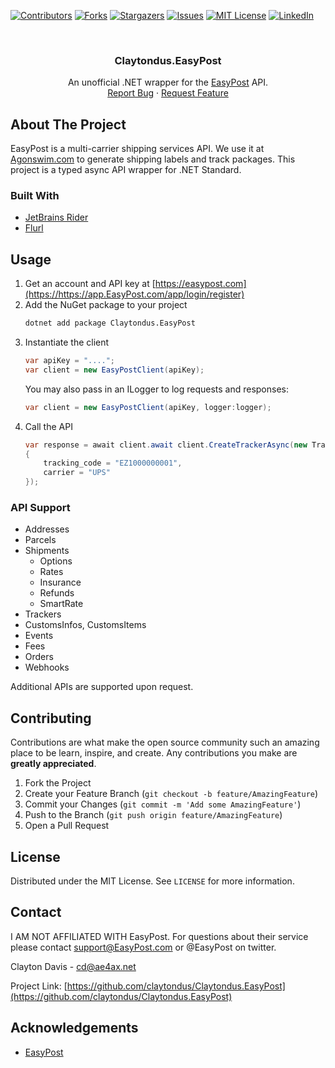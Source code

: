 
[![Contributors][contributors-shield]][contributors-url]
[![Forks][forks-shield]][forks-url]
[![Stargazers][stars-shield]][stars-url]
[![Issues][issues-shield]][issues-url]
[![MIT License][license-shield]][license-url]
[![LinkedIn][linkedin-shield]][linkedin-url]



<!-- PROJECT LOGO -->
<br />
<p align="center">
  <h3 align="center">Claytondus.EasyPost</h3>

  <p align="center">
    An unofficial .NET wrapper for the <a href="https://www.EasyPost.com">EasyPost</a> API.
    <br />
    <a href="https://github.com/claytondus/Claytondus.EasyPost/issues">Report Bug</a>
    ·
    <a href="https://github.com/claytondus/Claytondus.EasyPost/issues">Request Feature</a>
  </p>
</p>



<!-- ABOUT THE PROJECT -->
## About The Project

EasyPost is a multi-carrier shipping services API.  We use it at [Agonswim.com](https://www.agonswim.com) to generate shipping labels and track packages.  This project is a typed async API wrapper for .NET Standard. 

### Built With

* [JetBrains Rider](https://jetbrains.com/rider)
* [Flurl](https://flurl.dev)


## Usage

1. Get an account and API key at [https://easypost.com](https://https://app.EasyPost.com/app/login/register)
2. Add the NuGet package to your project
   ```sh
   dotnet add package Claytondus.EasyPost
   ```
3. Instantiate the client
   ```C#
   var apiKey = "....";
   var client = new EasyPostClient(apiKey);
   ```
   You may also pass in an ILogger to log requests and responses:
   ```C#
   var client = new EasyPostClient(apiKey, logger:logger);
   ```
4. Call the API
   ```C#
   var response = await client.await client.CreateTrackerAsync(new Tracker
   {
       tracking_code = "EZ1000000001",
       carrier = "UPS"
   });
   ```

### API Support
* Addresses
* Parcels
* Shipments
   * Options
   * Rates
   * Insurance
   * Refunds
   * SmartRate
* Trackers
* CustomsInfos, CustomsItems
* Events
* Fees
* Orders
* Webhooks

Additional APIs are supported upon request.



<!-- CONTRIBUTING -->
## Contributing

Contributions are what make the open source community such an amazing place to be learn, inspire, and create. Any contributions you make are **greatly appreciated**.

1. Fork the Project
2. Create your Feature Branch (`git checkout -b feature/AmazingFeature`)
3. Commit your Changes (`git commit -m 'Add some AmazingFeature'`)
4. Push to the Branch (`git push origin feature/AmazingFeature`)
5. Open a Pull Request



<!-- LICENSE -->
## License

Distributed under the MIT License. See `LICENSE` for more information.



<!-- CONTACT -->
## Contact

I AM NOT AFFILIATED WITH EasyPost.  For questions about their service please contact support@EasyPost.com or @EasyPost on twitter.

Clayton Davis - cd@ae4ax.net

Project Link: [https://github.com/claytondus/Claytondus.EasyPost](https://github.com/claytondus/Claytondus.EasyPost)



<!-- ACKNOWLEDGEMENTS -->
## Acknowledgements
* [EasyPost](https://EasyPost.com)



<!-- MARKDOWN LINKS & IMAGES -->
<!-- https://www.markdownguide.org/basic-syntax/#reference-style-links -->
[contributors-shield]: https://img.shields.io/github/contributors/claytondus/Claytondus.EasyPost.svg?style=for-the-badge
[contributors-url]: https://github.com/claytondus/Claytondus.EasyPost/graphs/contributors
[forks-shield]: https://img.shields.io/github/forks/claytondus/Claytondus.EasyPost.svg?style=for-the-badge
[forks-url]: https://github.com/claytondus/Claytondus.EasyPost/network/members
[stars-shield]: https://img.shields.io/github/stars/claytondus/Claytondus.EasyPost.svg?style=for-the-badge
[stars-url]: https://github.com/claytondus/Claytondus.EasyPost/stargazers
[issues-shield]: https://img.shields.io/github/issues/claytondus/Claytondus.EasyPost.svg?style=for-the-badge
[issues-url]: https://github.com/claytondus/Claytondus.EasyPost/issues
[license-shield]: https://img.shields.io/github/license/claytondus/Claytondus.EasyPost.svg?style=for-the-badge
[license-url]: https://github.com/claytondus/Claytondus.EasyPost/blob/master/LICENSE
[linkedin-shield]: https://img.shields.io/badge/-LinkedIn-black.svg?style=for-the-badge&logo=linkedin&colorB=555
[linkedin-url]: https://linkedin.com/in/claytond
